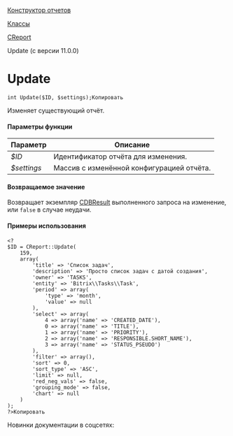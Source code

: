 [Конструктор отчетов](/api_help/report/index.php)

[Классы](/api_help/report/classes/index.php)

[CReport](/api_help/report/classes/creport/index.php)

Update (с версии 11.0.0)

Update
======

```
int Update($ID, $settings);Копировать
```

Изменяет существующий отчёт.

#### Параметры функции

| Параметр | Описание |
| --- | --- |
| *$ID* | Идентификатор отчёта для изменения. |
| *$settings* | Массив с изменённой конфигурацией отчёта. |

#### Возвращаемое значение

Возвращает экземпляр [CDBResult](/api_help/main/reference/cdbresult/index.php) выполненного запроса на изменение, или `false` в случае неудачи.

#### Примеры использования

```
<?
$ID = CReport::Update(
	159,
	array(
		'title' => 'Список задач',
		'description' => 'Просто список задач с датой создания',
		'owner' => 'TASKS',
		'entity' => 'Bitrix\\Tasks\\Task',
		'period' => array(
			'type' => 'month',
			'value' => null
		),
		'select' => array(
			4 => array('name' => 'CREATED_DATE'),
			0 => array('name' => 'TITLE'),
			1 => array('name' => 'PRIORITY'),
			2 => array('name' => 'RESPONSIBLE.SHORT_NAME'),
			3 => array('name' => 'STATUS_PSEUDO')
		),
		'filter' => array(),
		'sort' => 0,
		'sort_type' => 'ASC',
		'limit' => null,
		'red_neg_vals' => false,
		'grouping_mode' => false,
		'chart' => null
	)
);
?>Копировать
```

Новинки документации в соцсетях: